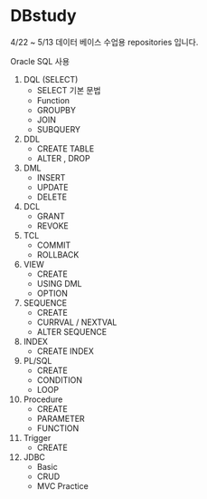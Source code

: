 # DBstudy

4/22 ~ 5/13 데이터 베이스 수업용 repositories 입니다.


Oracle SQL 사용

01. DQL (SELECT)
    - SELECT 기본 문법
    - Function
    - GROUPBY
    - JOIN
    - SUBQUERY
02. DDL
    - CREATE TABLE
    - ALTER , DROP
03. DML
    - INSERT
    - UPDATE
    - DELETE
04. DCL
    - GRANT
    - REVOKE
05. TCL
    - COMMIT
    - ROLLBACK
06. VIEW
    - CREATE
    - USING DML
    - OPTION
07. SEQUENCE
    - CREATE
    - CURRVAL / NEXTVAL
    - ALTER SEQUENCE
08. INDEX
    - CREATE INDEX
09. PL/SQL
    - CREATE
    - CONDITION
    - LOOP
10. Procedure
    - CREATE
    - PARAMETER
    - FUNCTION
11. Trigger
    - CREATE
12. JDBC
    - Basic 
    - CRUD
    - MVC Practice


